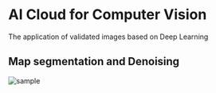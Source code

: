 # AI Cloud for Computer Vision
The application of validated images based on Deep Learning
## Map segmentation and Denoising
![sample](https://drive.google.com/open?id=13T4AdNcOF8CbaMCiHV544ls-pW6bvlO7)
